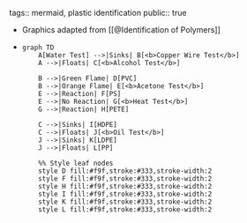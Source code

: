 tags:: mermaid, plastic identification
public:: true

- Graphics adapted from [[@Identification of Polymers]]
- ```mermaid
  graph TD
      A[Water Test] -->|Sinks| B[<b>Copper Wire Test</b>]
      A -->|Floats| C[<b>Alcohol Test</b>]
  
      B -->|Green Flame| D[PVC]
      B -->|Orange Flame| E[<b>Acetone Test</b>]
      E -->|Reaction| F[PS]
      E -->|No Reaction| G[<b>Heat Test</b>]
      G -->|Reaction| H[PETE]
  
      C -->|Sinks| I[HDPE]
      C -->|Floats| J[<b>Oil Test</b>]
      J -->|Sinks| K[LDPE]
      J -->|Floats| L[PP]
  
      %% Style leaf nodes
      style D fill:#f9f,stroke:#333,stroke-width:2
      style F fill:#f9f,stroke:#333,stroke-width:2
      style H fill:#f9f,stroke:#333,stroke-width:2
      style I fill:#f9f,stroke:#333,stroke-width:2
      style K fill:#f9f,stroke:#333,stroke-width:2
      style L fill:#f9f,stroke:#333,stroke-width:2
  ```